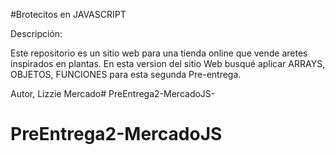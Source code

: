 #Brotecitos en JAVASCRIPT

Descripción:

Este repositorio es un sitio web para una tienda online que vende aretes inspirados en plantas. En esta version del sitio Web busqué aplicar ARRAYS, OBJETOS, FUNCIONES para esta segunda Pre-entrega.

Autor, Lizzie Mercado# PreEntrega2-MercadoJS-
# PreEntrega2-MercadoJS
